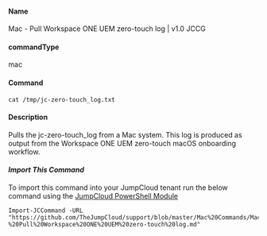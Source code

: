 #### Name

Mac - Pull Workspace ONE UEM zero-touch log | v1.0 JCCG

#### commandType

mac

#### Command

```
cat /tmp/jc-zero-touch_log.txt
```

#### Description

Pulls the jc-zero-touch_log from a Mac system. This log is produced as output from the Workspace ONE UEM zero-touch macOS onboarding workflow.

#### *Import This Command*

To import this command into your JumpCloud tenant run the below command using the [JumpCloud PowerShell Module](https://github.com/TheJumpCloud/support/wiki/Installing-the-JumpCloud-PowerShell-Module)

```
Import-JCCommand -URL "https://github.com/TheJumpCloud/support/blob/master/Mac%20Commands/Mac%20-%20Pull%20Workspace%20ONE%20UEM%20zero-touch%20log.md"
```
